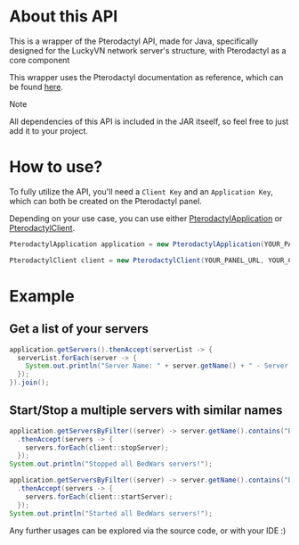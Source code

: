 # About this API
This is a wrapper of the Pterodactyl API, made for Java, specifically designed for the LuckyVN network server's structure, with Pterodactyl as a core component

This wrapper uses the Pterodactyl documentation as reference, which can be found <a href="https://dashflo.net/docs/api/pterodactyl/v1/">here</a>.

> [!NOTE]
> All dependencies of this API is included in the JAR itseelf, so feel free to just add it to your project.

# How to use?
To fully utilize the API, you'll need a `Client Key` and an `Application Key`, which can both be created on the Pterodactyl panel.

Depending on your use case, you can use either <a href="https://github.com/LUCKYVN-NETWORK/PterodactylAPI/blob/main/src/me/stella/PterodactylApplication.java">PterodactylApplication</a> or <a href="https://github.com/LUCKYVN-NETWORK/PterodactylAPI/blob/main/src/me/stella/PterodactylClient.java">PterodactylClient</a>.
```java
PterodactylApplication application = new PterodactylApplication(YOUR_PANEL_URL, YOUR_APPLICATION_KEY);
```
```java
PterodactylClient client = new PterodactylClient(YOUR_PANEL_URL, YOUR_CLIENT_KEY);
```

# Example

## Get a list of your servers
```java
application.getServers().thenAccept(serverList -> {
  serverList.forEach(server -> {
    System.out.println("Server Name: " + server.getName() + " - Server ID: " + server.getIdentifier());
  }); 
}).join();
```

## Start/Stop a multiple servers with similar names
```java
application.getServersByFilter((server) -> server.getName().contains("BEDWARS"))
  .thenAccept(servers -> {
    servers.forEach(client::stopServer);
  });
System.out.println("Stopped all BedWars servers!");

application.getServersByFilter((server) -> server.getName().contains("BEDWARS"))
  .thenAccept(servers -> {
    servers.forEach(client::startServer);
  });
System.out.println("Started all BedWars servers!");
```

Any further usages can be explored via the source code, or with your IDE :)
